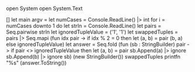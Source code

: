 open System
open System.Text

[<EntryPoint>]
let main argv =
    let numCases = Console.ReadLine() |> int
    for i = numCases downto 1 do
        let strIn = Console.ReadLine()
        let pairs = Seq.pairwise strIn
        let ignoredTupleValue = ('1', '1')
        let swappedTuples = pairs |> Seq.mapi (fun idx pair ->
                                if idx % 2 = 0 then
                                    let (a, b) = pair
                                    (b, a)
                                else
                                    ignoredTupleValue)
        let answer = Seq.fold (fun (sb : StringBuilder) pair ->
                                if pair <> ignoredTupleValue then
                                    let (a, b) = pair
                                    sb.Append(a) |> ignore
                                    sb.Append(b) |> ignore
                                sb)
                                (new StringBuilder())
                                swappedTuples
        printfn "%s" (answer.ToString())
